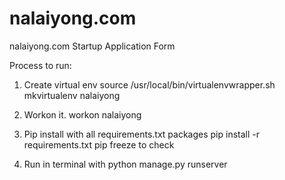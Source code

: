 # nalaiyong.com 
nalaiyong.com Startup Application Form

Process to run:
1. Create virtual env
   source /usr/local/bin/virtualenvwrapper.sh
   mkvirtualenv nalaiyong

2. Workon it. 
   workon nalaiyong

3. Pip install with all requirements.txt packages
   pip install -r requirements.txt
   pip freeze to check 

4. Run in terminal with python manage.py runserver
   

